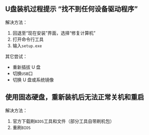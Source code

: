## U盘装机过程提示 “找不到任何设备驱动程序”

解决方法：
1. 回退至“现在安装”界面，选择“修复计算机”
2. 打开命令行工具
3. 输入`setup.exe`

其它尝试：
* 重新插拔 U 盘
* 切换`USB`口
* 切换 U 盘或系统镜像

## 使用固态硬盘，重新装机后无法正常关机和重启

解决方法：
1. 官方下载刷`BIOS`工具和文件（部分工具自带刷机包）
2. 重刷`BIOS`